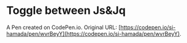# Toggle between Js&Jq

A Pen created on CodePen.io. Original URL: [https://codepen.io/si-hamada/pen/wvrBeyY](https://codepen.io/si-hamada/pen/wvrBeyY).

